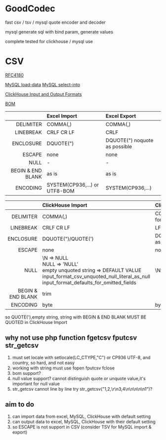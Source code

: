 # GoodCodec
fast csv / tsv / mysql quote encoder and decoder

mysql generate sql with bind param, generate values

complete tested for clickhouse / mysql use

# CSV

[RFC4180](https://tools.ietf.org/html/rfc4180)

[MySQL load-data](https://dev.mysql.com/doc/refman/8.0/en/load-data.html) [MySQL select-into](https://dev.mysql.com/doc/refman/8.0/en/select-into.html)

[ClickHouse Input and Output Formats](https://clickhouse.tech/docs/en/interfaces/formats/#csv)

[BOM](http://www.unicode.org/faq/utf_bom.html) 


| |Excel Import|Excel Export|
|----:|:-----|:----|
|DELIMITER|COMMA(,) |COMMA(,) |
|LINEBREAK|CRLF CR LF|CRLF|
|ENCLOSURE|DQUOTE(") |DQUOTE(") noquote as possible|
|ESCAPE|none|none|
|NULL| -| -|
|BEGIN & END BLANK| as is | as is |
|ENCODING|SYSTEM(CP936,...) or UTF8-BOM| SYSTEM(CP936,...) |

| |ClickHouse Import|ClickHouse Export|MySQL|
|----:|:-----|:----|:----|
|DELIMITER|COMMA(,) |COMMA(,)<br>format_csv_delimiter|config|
|LINEBREAK|CRLF CR LF|LF|config|
|ENCLOSURE|DQUOTE(")/QUOTE(')|DQUOTE(") quote as possible|config|
|ESCAPE|none|none|config|
|NULL|\N => NULL <br> NULL => 'NULL' <br> empty unquoted string => DEFAULT VALUE <br> input_format_csv_unquoted_null_literal_as_null <br>input_format_defaults_for_omitted_fields| \N |\N or NULL|
|BEGIN & END BLANK| trim |  |as is|
|ENCODING|byte|byte|UTF-8|

so QUOTE('),empty string, string with BEGIN & END BLANK MUST BE QUOTED in ClickHouse Import

## why not use php function fgetcsv fputcsv str_getcsv

1. must set locale with setlocale(LC_CTYPE,"C") or CP936 UTF-8, and country, so hard, and not easy
1. working with string must use fopen fputcsv fclose
1. bom support?
1. null value support? cannot distinguish quote or unquote value,it's important for null value
1. str_getcsv cannot line by line try str_getcsv("1,2,\r\n3,4\n\n\n\n\n1")?

## aim to do 

1. can import data from excel, MySQL, ClickHouse with default setting 
1. can output data to excel, MySQL, ClickHouse with their default setting
1. so ESCAPE is not support in CSV (consider TSV for MySQL import & export)
